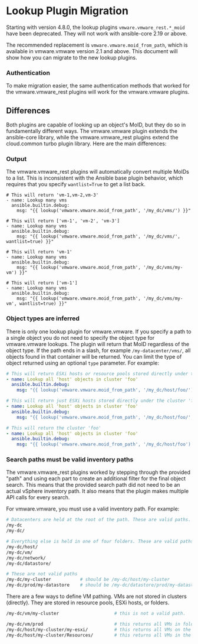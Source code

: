 # Lookup Plugin Migration

Starting with version 4.8.0, the lookup plugins `vmware.vmware_rest.*_moid` have been deprecated. They will not work with ansible-core 2.19 or above.

The recommended replacement is `vmware.vmware.moid_from_path`, which is available in vmware.vmware version 2.1 and above. This document will show how you can migrate to the new lookup plugins.

### Authentication

To make migration easier, the same authentication methods that worked for the vmware.vmware_rest plugins will work for the vmware.vmware plugins.

## Differences

Both plugins are capable of looking up an object's MoID, but they do so in fundamentally different ways. The vmware.vmware plugin extends the ansible-core library, while the vmware.vmware_rest plugins extend the cloud.common turbo plugin library. Here are the main differences:

### Output

The vmware.vmware_rest plugins will automatically convert multiple MoIDs to a list. This is inconsistent with the Ansible base plugin behavior, which requires that you specify `wantlist=True` to get a list back.
```
# This will return 'vm-1,vm-2,vm-3'
- name: Lookup many vms
  ansible.builtin.debug:
    msg: "{{ lookup('vmware.vmware.moid_from_path', '/my_dc/vms/') }}"

# This will return ['vm-1', 'vm-2', 'vm-3']
- name: Lookup many vms
  ansible.builtin.debug:
    msg: "{{ lookup('vmware.vmware.moid_from_path', '/my_dc/vms/', wantlist=true) }}"

# This will return 'vm-1'
- name: Lookup many vms
  ansible.builtin.debug:
    msg: "{{ lookup('vmware.vmware.moid_from_path', '/my_dc/vms/my-vm') }}"

# This will return ['vm-1']
- name: Lookup many vms
  ansible.builtin.debug:
    msg: "{{ lookup('vmware.vmware.moid_from_path', '/my_dc/vms/my-vm', wantlist=true) }}"
```

### Object types are inferred

There is only one lookup plugin for vmware.vmware. If you specify a path to a single object you do not need to specify the object type for vmware.vmware lookups. The plugin will return that MoID regardless of the object type. If the path ends in a slash, for example `/my-datacenter/vms/`, all objects found in that container will be returned. You can limit the type of object returned using an optional `type` parameter. For example:

```yaml
# This will return ESXi hosts or resource pools stored directly under the cluster 'foo'
- name: Lookup all 'host' objects in cluster 'foo'
  ansible.builtin.debug:
    msg: "{{ lookup('vmware.vmware.moid_from_path', '/my_dc/host/foo/') }}"

# This will return just ESXi hosts stored directly under the cluster 'foo'
- name: Lookup all 'host' objects in cluster 'foo'
  ansible.builtin.debug:
    msg: "{{ lookup('vmware.vmware.moid_from_path', '/my_dc/host/foo/', type='host') }}"

# This will return the cluster 'foo'
- name: Lookup all 'host' objects in cluster 'foo'
  ansible.builtin.debug:
    msg: "{{ lookup('vmware.vmware.moid_from_path', '/my_dc/host/foo') }}"
```

### Search paths must be valid inventory paths

The vmware.vmware_rest plugins worked by stepping through the provided "path" and using each part to create an additional filter for the final object search. This means that the provided search path did not need to be an actual vSphere inventory path. It also means that the plugin makes multiple API calls for every search.

For vmware.vmware, you must use a valid inventory path. For example:
```bash
# Datacenters are held at the root of the path. These are valid paths.
/my-dc
/my-dc/

# Everything else is held in one of four folders. These are valid paths.
/my-dc/host/
/my-dc/vm/
/my-dc/network/
/my-dc/datastore/

# These are not valid paths
/my-dc/my-cluster           # should be /my-dc/host/my-cluster
/my-dc/prod/my-datastore    # should be /my-dc/datastore/prod/my-datastore
```

There are a few ways to define VM pathing. VMs are not stored in clusters (directly). They are stored in resource pools, ESXi hosts, or folders.
```bash
/my-dc/vm/my-cluster                     # this is not a valid path.

/my-dc/vm/prod                           # this returns all VMs in folder prod
/my-dc/host/my-cluster/my-esxi/          # this returns all VMs on the ESXi host
/my-dc/host/my-cluster/Resources/        # this returns all VMs in the cluster's default resource pool
```
